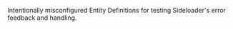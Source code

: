 Intentionally misconfigured Entity Definitions for testing Sideloader's error feedback and handling.